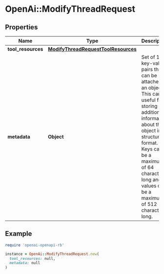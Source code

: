 # OpenAi::ModifyThreadRequest

## Properties

| Name | Type | Description | Notes |
| ---- | ---- | ----------- | ----- |
| **tool_resources** | [**ModifyThreadRequestToolResources**](ModifyThreadRequestToolResources.md) |  | [optional] |
| **metadata** | **Object** | Set of 16 key-value pairs that can be attached to an object. This can be useful for storing additional information about the object in a structured format. Keys can be a maximum of 64 characters long and values can be a maximum of 512 characters long.  | [optional] |

## Example

```ruby
require 'openai-openapi-rb'

instance = OpenAi::ModifyThreadRequest.new(
  tool_resources: null,
  metadata: null
)
```

